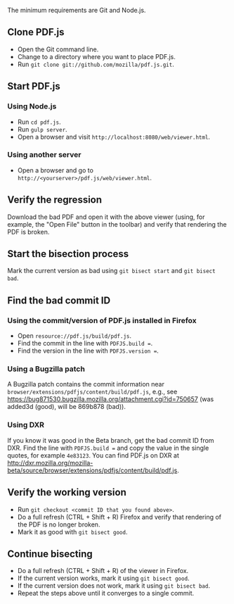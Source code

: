 The minimum requirements are Git and Node.js.

## Clone PDF.js
- Open the Git command line.
- Change to a directory where you want to place PDF.js.
- Run `git clone git://github.com/mozilla/pdf.js.git`.

## Start PDF.js

### Using Node.js
- Run `cd pdf.js`.
- Run `gulp server`.
- Open a browser and visit `http://localhost:8080/web/viewer.html`.

### Using another server
- Open a browser and go to `http://<yourserver>/pdf.js/web/viewer.html`.

## Verify the regression
Download the bad PDF and open it with the above viewer (using, for example, the "Open File" button in the toolbar) and verify that rendering the PDF is broken.

## Start the bisection process
Mark the current version as bad using `git bisect start` and `git bisect bad`.

## Find the bad commit ID

### Using the commit/version of PDF.js installed in Firefox
- Open `resource://pdf.js/build/pdf.js`.
- Find the commit in the line with `PDFJS.build =`.
- Find the version in the line with `PDFJS.version =`.

### Using a Bugzilla patch
A Bugzilla patch contains the commit information near `browser/extensions/pdfjs/content/build/pdf.js`, e.g., see https://bug871530.bugzilla.mozilla.org/attachment.cgi?id=750657 (was added3d (good), will be 869b878 (bad)).

### Using DXR
If you know it was good in the Beta branch, get the bad commit ID from DXR. Find the line with `PDFJS.build =` and copy the value in the single quotes, for example `4e83123`. You can find PDF.js on DXR at http://dxr.mozilla.org/mozilla-beta/source/browser/extensions/pdfjs/content/build/pdf.js.

## Verify the working version
- Run `git checkout <commit ID that you found above>`.
- Do a full refresh (CTRL + Shift + R) Firefox and verify that rendering of the PDF is no longer broken.
- Mark it as good with `git bisect good`.

## Continue bisecting
- Do a full refresh (CTRL + Shift + R) of the viewer in Firefox.
- If the current version works, mark it using `git bisect good`.
- If the current version does not work, mark it using `git bisect bad`.
- Repeat the steps above until it converges to a single commit.